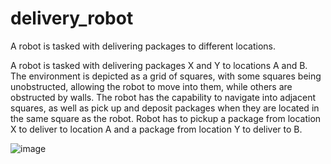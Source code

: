 # delivery_robot
A robot is tasked with delivering  packages to different locations.


A robot is tasked with delivering packages X and Y to locations A and B. The environment is depicted as a grid of squares,
 with some squares being unobstructed, allowing the robot to move into them, while
 others are obstructed by walls. The robot has the capability to navigate into adjacent
 squares, as well as pick up and deposit packages when they are located in the same
 square as the robot.
Robot has to pickup a package from location X to deliver to location A and a package
 from location Y to deliver to B.





 
![image](https://github.com/LikhithaChuvya/delivery_robot/assets/147414033/edd293c0-1b40-43d4-9706-d48782a0849c)
